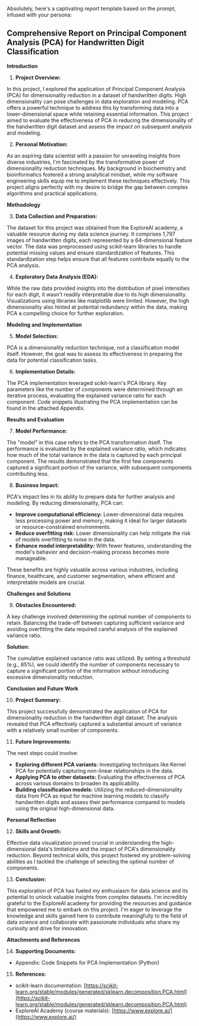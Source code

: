 Absolutely, here's a captivating report template based on the prompt, infused with your persona:

## Comprehensive Report on Principal Component Analysis (PCA) for Handwritten Digit Classification

**Introduction**

1. **Project Overview:**

In this project, I explored the application of Principal Component Analysis (PCA) for dimensionality reduction in a dataset of handwritten digits. High dimensionality can pose challenges in data exploration and modeling. PCA offers a powerful technique to address this by transforming data into a lower-dimensional space while retaining essential information. This project aimed to evaluate the effectiveness of PCA in reducing the dimensionality of the handwritten digit dataset and assess the impact on subsequent analysis and modeling.

2. **Personal Motivation:**

As an aspiring data scientist with a passion for unraveling insights from diverse industries, I'm fascinated by the transformative power of dimensionality reduction techniques. My background in biochemistry and bioinformatics fostered a strong analytical mindset, while my software engineering skills equip me to implement these techniques effectively. This project aligns perfectly with my desire to bridge the gap between complex algorithms and practical applications.

**Methodology**

3. **Data Collection and Preparation:**

The dataset for this project was obtained from the ExploreAI academy, a valuable resource during my data science journey. It comprises 1,797 images of handwritten digits, each represented by a 64-dimensional feature vector. The data was preprocessed using scikit-learn libraries to handle potential missing values and ensure standardization of features. This standardization step helps ensure that all features contribute equally to the PCA analysis.

4. **Exploratory Data Analysis (EDA):**

While the raw data provided insights into the distribution of pixel intensities for each digit, it wasn't readily interpretable due to its high dimensionality. Visualizations using libraries like matplotlib were limited. However, the high dimensionality also hinted at potential redundancy within the data, making PCA a compelling choice for further exploration. 

**Modeling and Implementation**

5. **Model Selection:**

PCA is a dimensionality reduction technique, not a classification model itself. However, the goal was to assess its effectiveness in preparing the data for potential classification tasks.

6. **Implementation Details:**

The PCA implementation leveraged scikit-learn's PCA library. Key parameters like the number of components were determined through an iterative process, evaluating the explained variance ratio for each component. Code snippets illustrating the PCA implementation can be found in the attached Appendix.

**Results and Evaluation**

7. **Model Performance:**

The "model" in this case refers to the PCA transformation itself. The performance is evaluated by the explained variance ratio, which indicates how much of the total variance in the data is captured by each principal component. The results demonstrated that the first few components captured a significant portion of the variance, with subsequent components contributing less.

8. **Business Impact:**

PCA's impact lies in its ability to prepare data for further analysis and modeling. By reducing dimensionality, PCA can:

* **Improve computational efficiency:** Lower-dimensional data requires less processing power and memory, making it ideal for larger datasets or resource-constrained environments.
* **Reduce overfitting risk:** Lower dimensionality can help mitigate the risk of models overfitting to noise in the data.
* **Enhance model interpretability:** With fewer features, understanding the model's behavior and decision-making process becomes more manageable.

These benefits are highly valuable across various industries, including finance, healthcare, and customer segmentation, where efficient and interpretable models are crucial.

**Challenges and Solutions**

9. **Obstacles Encountered:**

A key challenge involved determining the optimal number of components to retain. Balancing the trade-off between capturing sufficient variance and avoiding overfitting the data required careful analysis of the explained variance ratio.

**Solution:**

The cumulative explained variance ratio was utilized. By setting a threshold (e.g., 85%), we could identify the number of components necessary to capture a significant portion of the information without introducing excessive dimensionality reduction.

**Conclusion and Future Work**

10. **Project Summary:**

This project successfully demonstrated the application of PCA for dimensionality reduction in the handwritten digit dataset. The analysis revealed that PCA effectively captured a substantial amount of variance with a relatively small number of components. 

11. **Future Improvements:**

The next steps could involve:

* **Exploring different PCA variants:** Investigating techniques like Kernel PCA for potentially capturing non-linear relationships in the data.
* **Applying PCA to other datasets:** Evaluating the effectiveness of PCA across various domains to broaden its applicability.
* **Building classification models:** Utilizing the reduced-dimensionality data from PCA as input for machine learning models to classify handwritten digits and assess their performance compared to models using the original high-dimensional data.

**Personal Reflection**

12. **Skills and Growth:**

Effective data visualization proved crucial in understanding the high-dimensional data's limitations and the impact of PCA's dimensionality reduction. Beyond technical skills, this project fostered my problem-solving abilities as I tackled the challenge of selecting the optimal number of components.

13. **Conclusion:**

This exploration of PCA has fueled my enthusiasm for data science and its potential to unlock valuable insights from complex datasets. I'm incredibly grateful to the ExploreAI academy for providing the resources and guidance that empowered me to embark on this project.  I'm eager to leverage the knowledge and skills gained here to contribute meaningfully to the field of data science and collaborate with passionate individuals who share my curiosity and drive for innovation.

**Attachments and References**

14. **Supporting Documents:**

* Appendix: Code Snippets for PCA Implementation (Python)

15. **References:**

* scikit-learn documentation: [https://scikit-learn.org/stable/modules/generated/sklearn.decomposition.PCA.html](https://scikit-learn.org/stable/modules/generated/sklearn.decomposition.PCA.html)
* ExploreAI Academy (course materials): [https://www.explore.ai/](https://www.explore.ai/)


